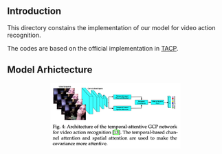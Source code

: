 ## Introduction 

This directory constains the implementation of our model for video action recognition. 

The codes are based on the official implementation in [TACP](https://github.com/ZilinGao/Temporal-attentive-Covariance-Pooling-Networks-for-Video-Recognition).

## Model Arhictecture

<div align=center><img src="TACP.png" width="60%"/></div>


